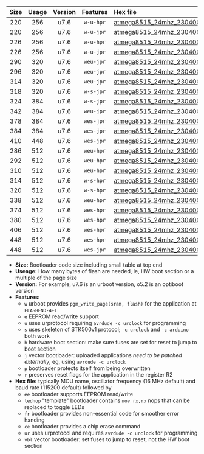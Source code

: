 |Size|Usage|Version|Features|Hex file|
|:-:|:-:|:-:|:-:|:--|
|220|256|u7.6|`w-u-hpr`|[atmega8515_24mhz_230400bps_ur.hex](https://raw.githubusercontent.com/stefanrueger/urboot/main/atmega8515_24mhz_230400bps_ur.hex)|
|220|256|u7.6|`w-u-jpr`|[atmega8515_24mhz_230400bps_ur_vbl.hex](https://raw.githubusercontent.com/stefanrueger/urboot/main/atmega8515_24mhz_230400bps_ur_vbl.hex)|
|226|256|u7.6|`w-u-hpr`|[atmega8515_24mhz_230400bps_lednop_ur.hex](https://raw.githubusercontent.com/stefanrueger/urboot/main/atmega8515_24mhz_230400bps_lednop_ur.hex)|
|226|256|u7.6|`w-u-jpr`|[atmega8515_24mhz_230400bps_lednop_ur_vbl.hex](https://raw.githubusercontent.com/stefanrueger/urboot/main/atmega8515_24mhz_230400bps_lednop_ur_vbl.hex)|
|290|320|u7.6|`weu-jpr`|[atmega8515_24mhz_230400bps_ee_ur_vbl.hex](https://raw.githubusercontent.com/stefanrueger/urboot/main/atmega8515_24mhz_230400bps_ee_ur_vbl.hex)|
|296|320|u7.6|`weu-jpr`|[atmega8515_24mhz_230400bps_ee_lednop_ur_vbl.hex](https://raw.githubusercontent.com/stefanrueger/urboot/main/atmega8515_24mhz_230400bps_ee_lednop_ur_vbl.hex)|
|314|320|u7.6|`weu-jpr`|[atmega8515_24mhz_230400bps_ee_lednop_fr_ur_vbl.hex](https://raw.githubusercontent.com/stefanrueger/urboot/main/atmega8515_24mhz_230400bps_ee_lednop_fr_ur_vbl.hex)|
|318|320|u7.6|`w-s-jpr`|[atmega8515_24mhz_230400bps_vbl.hex](https://raw.githubusercontent.com/stefanrueger/urboot/main/atmega8515_24mhz_230400bps_vbl.hex)|
|324|384|u7.6|`w-s-jpr`|[atmega8515_24mhz_230400bps_lednop_vbl.hex](https://raw.githubusercontent.com/stefanrueger/urboot/main/atmega8515_24mhz_230400bps_lednop_vbl.hex)|
|342|384|u7.6|`weu-jpr`|[atmega8515_24mhz_230400bps_ee_lednop_fr_ce_ur_vbl.hex](https://raw.githubusercontent.com/stefanrueger/urboot/main/atmega8515_24mhz_230400bps_ee_lednop_fr_ce_ur_vbl.hex)|
|378|384|u7.6|`wes-jpr`|[atmega8515_24mhz_230400bps_ee_vbl.hex](https://raw.githubusercontent.com/stefanrueger/urboot/main/atmega8515_24mhz_230400bps_ee_vbl.hex)|
|384|384|u7.6|`wes-jpr`|[atmega8515_24mhz_230400bps_ee_lednop_vbl.hex](https://raw.githubusercontent.com/stefanrueger/urboot/main/atmega8515_24mhz_230400bps_ee_lednop_vbl.hex)|
|410|448|u7.6|`wes-jpr`|[atmega8515_24mhz_230400bps_ee_lednop_fr_vbl.hex](https://raw.githubusercontent.com/stefanrueger/urboot/main/atmega8515_24mhz_230400bps_ee_lednop_fr_vbl.hex)|
|286|512|u7.6|`weu-hpr`|[atmega8515_24mhz_230400bps_ee_ur.hex](https://raw.githubusercontent.com/stefanrueger/urboot/main/atmega8515_24mhz_230400bps_ee_ur.hex)|
|292|512|u7.6|`weu-hpr`|[atmega8515_24mhz_230400bps_ee_lednop_ur.hex](https://raw.githubusercontent.com/stefanrueger/urboot/main/atmega8515_24mhz_230400bps_ee_lednop_ur.hex)|
|310|512|u7.6|`weu-hpr`|[atmega8515_24mhz_230400bps_ee_lednop_fr_ur.hex](https://raw.githubusercontent.com/stefanrueger/urboot/main/atmega8515_24mhz_230400bps_ee_lednop_fr_ur.hex)|
|314|512|u7.6|`w-s-hpr`|[atmega8515_24mhz_230400bps.hex](https://raw.githubusercontent.com/stefanrueger/urboot/main/atmega8515_24mhz_230400bps.hex)|
|320|512|u7.6|`w-s-hpr`|[atmega8515_24mhz_230400bps_lednop.hex](https://raw.githubusercontent.com/stefanrueger/urboot/main/atmega8515_24mhz_230400bps_lednop.hex)|
|338|512|u7.6|`weu-hpr`|[atmega8515_24mhz_230400bps_ee_lednop_fr_ce_ur.hex](https://raw.githubusercontent.com/stefanrueger/urboot/main/atmega8515_24mhz_230400bps_ee_lednop_fr_ce_ur.hex)|
|374|512|u7.6|`wes-hpr`|[atmega8515_24mhz_230400bps_ee.hex](https://raw.githubusercontent.com/stefanrueger/urboot/main/atmega8515_24mhz_230400bps_ee.hex)|
|380|512|u7.6|`wes-hpr`|[atmega8515_24mhz_230400bps_ee_lednop.hex](https://raw.githubusercontent.com/stefanrueger/urboot/main/atmega8515_24mhz_230400bps_ee_lednop.hex)|
|406|512|u7.6|`wes-hpr`|[atmega8515_24mhz_230400bps_ee_lednop_fr.hex](https://raw.githubusercontent.com/stefanrueger/urboot/main/atmega8515_24mhz_230400bps_ee_lednop_fr.hex)|
|448|512|u7.6|`wes-hpr`|[atmega8515_24mhz_230400bps_ee_lednop_fr_ce.hex](https://raw.githubusercontent.com/stefanrueger/urboot/main/atmega8515_24mhz_230400bps_ee_lednop_fr_ce.hex)|
|448|512|u7.6|`wes-jpr`|[atmega8515_24mhz_230400bps_ee_lednop_fr_ce_vbl.hex](https://raw.githubusercontent.com/stefanrueger/urboot/main/atmega8515_24mhz_230400bps_ee_lednop_fr_ce_vbl.hex)|

- **Size:** Bootloader code size including small table at top end
- **Useage:** How many bytes of flash are needed, ie, HW boot section or a multiple of the page size
- **Version:** For example, u7.6 is an urboot version, o5.2 is an optiboot version
- **Features:**
  + `w` urboot provides `pgm_write_page(sram, flash)` for the application at `FLASHEND-4+1`
  + `e` EEPROM read/write support
  + `u` uses urprotocol requiring `avrdude -c urclock` for programming
  + `s` uses skeleton of STK500v1 protocol; `-c urclock` and `-c arduino` both work
  + `h` hardware boot section: make sure fuses are set for reset to jump to boot section
  + `j` vector bootloader: uploaded applications *need to be patched externally*, eg, using `avrdude -c urclock`
  + `p` bootloader protects itself from being overwritten
  + `r` preserves reset flags for the application in the register R2
- **Hex file:** typically MCU name, oscillator frequency (16 MHz default) and baud rate (115200 default) followed by
  + `ee` bootloader supports EEPROM read/write
  + `lednop` "template" bootloader contains `mov rx,rx` nops that can be replaced to toggle LEDs
  + `fr` bootloader provides non-essential code for smoother error handing
  + `ce` bootloader provides a chip erase command
  + `ur` uses urprotocol and requires `avrdude -c urclock` for programming
  + `vbl` vector bootloader: set fuses to jump to reset, not the HW boot section
